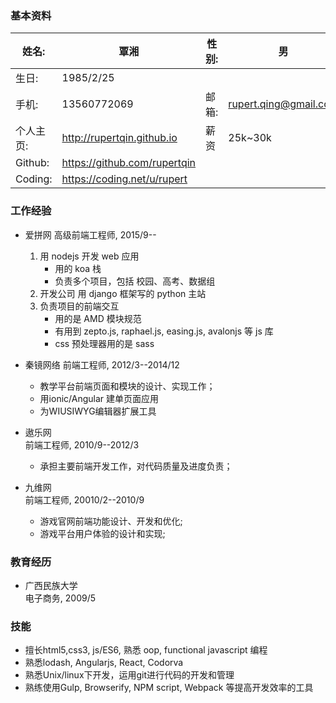 ### 基本资料
姓名: 				| 覃湘	|	性别:  | 男
------- 			| --------------	| 		-------| -----
生日:		|1985/2/25		 	||
手机:		|13560772069 	 	|邮箱:|rupert.qing@gmail.com
个人主页:				|http://rupertqin.github.io|    薪资| 25k~30k
Github:				|https://github.com/rupertqin
Coding:                           |https://coding.net/u/rupert


### 工作经验

* 爱拼网
高级前端工程师, 2015/9--
	
	1. 用 nodejs 开发 web 应用
        * 用的 koa 栈
        * 负责多个项目，包括 校园、高考、数据组
    2. 开发公司 用 django 框架写的 python 主站
    3. 负责项目的前端交互
        * 用的是 AMD 模块规范
        * 有用到 zepto.js, raphael.js, easing.js, avalonjs 等 js 库
        * css 预处理器用的是 sass 

* 秦镜网络
前端工程师, 2012/3--2014/12

	* 教学平台前端页面和模块的设计、实现工作；
	* 用ionic/Angular 建单页面应用
	* 为WIUSIWYG编辑器扩展工具

* 遨乐网  
前端工程师, 2010/9--2012/3

	* 承担主要前端开发工作，对代码质量及进度负责；

* 九维网  
前端工程师, 20010/2--2010/9

	* 游戏官网前端功能设计、开发和优化;
	* 游戏平台用户体验的设计和实现;

### 教育经历

* 广西民族大学  
电子商务,  2009/5

### 技能

* 擅长html5,css3, js/ES6, 熟悉 oop, functional javascript 编程
* 熟悉lodash, Angularjs, React, Codorva
* 熟悉Unix/linux下开发，运用git进行代码的开发和管理  
* 熟练使用Gulp, Browserify, NPM script, Webpack 等提高开发效率的工具
